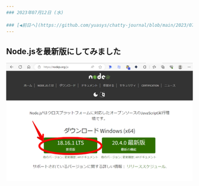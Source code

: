 ```yaml
---
### 2023年07月12日 (水)

### [◀️前日へ](https://github.com/yuasys/chatty-journal/blob/main/2023/07/2023-07-11.md)&emsp;&emsp;&emsp;&emsp;[翌日へ▶️](https://github.com/yuasys/chatty-journal/blob/main/2023/07/2023-07-13.md)
---
```


## Node.jsを最新版にしてみました

<p align="center">
  <img src="https://github.com/yuasys/chatty-journal/blob/main/images/Snapshot%202023-07-12%2005.33.47.png" width="640px" alt="nodeの公式ホームページ">
</p>
